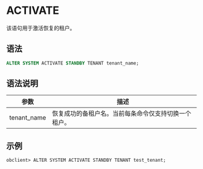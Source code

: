 # ACTIVATE

该语句用于激活恢复的租户。

## 语法

```sql
ALTER SYSTEM ACTIVATE STANDBY TENANT tenant_name;
```

## 语法说明

| 参数 | 描述 |
| --- | --- |
| tenant_name | 恢复成功的备租户名。当前每条命令仅支持切换一个租户。 |

## 示例

```shell
obclient> ALTER SYSTEM ACTIVATE STANDBY TENANT test_tenant;
```